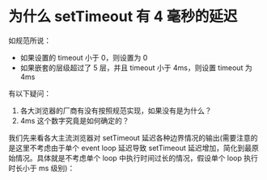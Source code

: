 # 为什么 setTimeout 有 4 毫秒的延迟

如规范所说：

- 如果设置的 timeout 小于 0，则设置为 0
- 如果嵌套的层级超过了 5 层，并且 timeout 小于 4ms，则设置 timeout 为 4ms

有以下疑问：

1. 各大浏览器的厂商有没有按照规范实现，如果没有是为什么？
2. 4ms 这个数字究竟是如何确定的？

我们先来看各大主流浏览器对 setTimeout 延迟各种边界情况的输出(需要注意的是这里不考虑由于单个 event loop 延迟导致 setTimeout 延迟增加，简化到最原始情况。具体就是不考虑单个 loop 中执行时间过长的情况，假设单个 loop 执行时长小于 ms 级别)：
